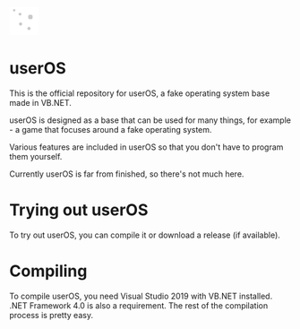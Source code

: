 ![alt text](https://github.com/basiccube/userosbase/blob/master/userOS-Logo.png?raw=true)
# userOS
This is the official repository for userOS, a fake operating system base made in VB.NET.

userOS is designed as a base that can be used for many things, for example - a game that focuses around a fake operating system.

Various features are included in userOS so that you don't have to program them yourself.

Currently userOS is far from finished, so there's not much here.

# Trying out userOS
To try out userOS, you can compile it or download a release (if available).

# Compiling
To compile userOS, you need Visual Studio 2019 with VB.NET installed. .NET Framework 4.0 is also a requirement.
The rest of the compilation process is pretty easy.
